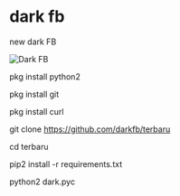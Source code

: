 # dark fb
new dark FB

<img alt="Dark FB" src="https://github.com/darkfb/terbaru/blob/master/2019-08-17%20(2).png"/>

pkg install python2

pkg install git

pkg install curl

git clone https://github.com/darkfb/terbaru

cd terbaru

pip2 install -r requirements.txt

python2 dark.pyc
